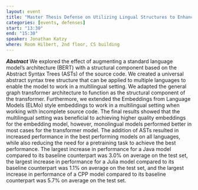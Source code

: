 ```yaml
---
layout: event
title: "Master Thesis Defense on Utilizing Lingual Structures to Enhance Transformer Performance in Source Code Completions"
categories: [events, defenses]
start: "13:30"
end: "15:30"
speaker: Jonathan Katzy
where: Room Hilbert, 2nd floor, CS building 
---
```


***Abstract***
We explored the effect of augmenting a standard language model’s architecture (BERT) with a structural component based on the Abstract Syntax Trees (ASTs) of the source code. We created a universal abstract syntax tree structure that can be applied to multiple languages to enable the model to work in a multilingual setting. We adapted the general graph transformer architecture  to function as the structural component of the transformer. Furthermore, we extended the Embeddings from Language Models (ELMo) style embeddings to work in a multilingual setting when working with incomplete source code. The final results showed that the multilingual setting was beneficial to achieving higher quality embeddings for the embedding model, however, monolingual models performed better in most cases for the transformer model. The addition of ASTs resulted in increased performance in the best performing models on all languages, while also reducing the need for a pretraining task to achieve the best performance. The largest increase in performance for a Java model compared to its baseline counterpart was 3.0% on average on the test set, the largest increase in performance for a Julia model compared to its baseline counterpart was 1.1% on average on the test set, and the largest increase in performance of a CPP model compared to its baseline counterpart was 5.7% on average on the test set.